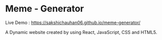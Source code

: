 # Meme - Generator

Live Demo : https://sakshichauhan06.github.io/meme-generator/

A Dynamic website created by using React, JavaScript, CSS and HTML5.
